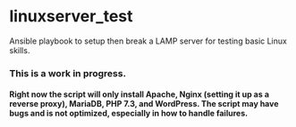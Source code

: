 # linuxserver_test
Ansible playbook to setup then break a LAMP server for testing basic Linux skills. 

### This is a work in progress. 

#### Right now the script will only install Apache, Nginx (setting it up as a reverse proxy), MariaDB, PHP 7.3, and WordPress. The script may have bugs and is not optimized, especially in how to handle failures.